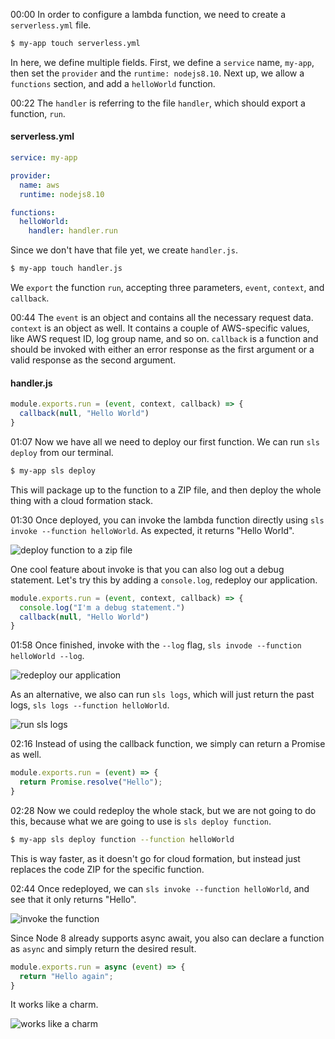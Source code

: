 00:00 In order to configure a lambda function, we need to create a `serverless.yml` file. 

```bash
$ my-app touch serverless.yml
```

In here, we define multiple fields. First, we define a `service` name, `my-app`, then set the `provider` and the `runtime: nodejs8.10`. Next up, we allow a `functions` section, and add a `helloWorld` function.

00:22 The `handler` is referring to the file `handler`, which should export a function, `run`. 

#### serverless.yml
```yml
service: my-app

provider:
  name: aws
  runtime: nodejs8.10

functions:
  helloWorld:
    handler: handler.run
```


Since we don't have that file yet, we create `handler.js`. 

```bash
$ my-app touch handler.js
```

We `export` the function `run`, accepting three parameters, `event`, `context`, and `callback`.

00:44 The `event` is an object and contains all the necessary request data. `context` is an object as well. It contains a couple of AWS-specific values, like AWS request ID, log group name, and so on. `callback` is a function and should be invoked with either an error response as the first argument or a valid response as the second argument.

#### handler.js
```javascript
module.exports.run = (event, context, callback) => {
  callback(null, "Hello World")
}
```

01:07 Now we have all we need to deploy our first function. We can run `sls deploy` from our terminal. 

```bash
$ my-app sls deploy
```

This will package up to the function to a ZIP file, and then deploy the whole thing with a cloud formation stack.

01:30 Once deployed, you can invoke the lambda function directly using `sls invoke --function helloWorld`. As expected, it returns "Hello World". 

![deploy function to a zip file](https://d2eip9sf3oo6c2.cloudfront.net/asciicasts/Develop%20a%20Serverless%20Backend%20using%20Node.js%20on%20AWS%20Lambda/original_node-js-deploy-a-node-js-function-to-aws-lambda-using-the-serverless-framework/node-js-deploy-a-node-js-function-to-aws-lambda-using-the-serverless-framework-deploy-function-to-a-zip-file.png)

One cool feature about invoke is that you can also log out a debug statement. Let's try this by adding a `console.log`, redeploy our application.

```javascript
module.exports.run = (event, context, callback) => {
  console.log("I'm a debug statement.")
  callback(null, "Hello World")
}
```

01:58 Once finished, invoke with the `--log` flag, `sls invode --function helloWorld --log`. 

![redeploy our application](https://d2eip9sf3oo6c2.cloudfront.net/asciicasts/Develop%20a%20Serverless%20Backend%20using%20Node.js%20on%20AWS%20Lambda/original_node-js-deploy-a-node-js-function-to-aws-lambda-using-the-serverless-framework/node-js-deploy-a-node-js-function-to-aws-lambda-using-the-serverless-framework-redeploy-our-application.png)

As an alternative, we also can run `sls logs`, which will just return the past logs, `sls logs --function helloWorld`.

![run sls logs](https://d2eip9sf3oo6c2.cloudfront.net/asciicasts/Develop%20a%20Serverless%20Backend%20using%20Node.js%20on%20AWS%20Lambda/original_node-js-deploy-a-node-js-function-to-aws-lambda-using-the-serverless-framework/node-js-deploy-a-node-js-function-to-aws-lambda-using-the-serverless-framework-run-sls-logs.png)

02:16 Instead of using the callback function, we simply can return a Promise as well.

```javascript
module.exports.run = (event) => {
  return Promise.resolve("Hello");
}
```

02:28 Now we could redeploy the whole stack, but we are not going to do this, because what we are going to use is `sls deploy function`. 

```bash
$ my-app sls deploy function --function helloWorld
```

This is way faster, as it doesn't go for cloud formation, but instead just replaces the code ZIP for the specific function.

02:44 Once redeployed, we can `sls invoke --function helloWorld`, and see that it only returns "Hello". 

![invoke the function](https://d2eip9sf3oo6c2.cloudfront.net/asciicasts/Develop%20a%20Serverless%20Backend%20using%20Node.js%20on%20AWS%20Lambda/original_node-js-deploy-a-node-js-function-to-aws-lambda-using-the-serverless-framework/node-js-deploy-a-node-js-function-to-aws-lambda-using-the-serverless-framework-invoke-the-function.png)

Since Node 8 already supports async await, you also can declare a function as `async` and simply return the desired result. 

```javascript
module.exports.run = async (event) => {
  return "Hello again";
}
```

It works like a charm.

![works like a charm](https://d2eip9sf3oo6c2.cloudfront.net/asciicasts/Develop%20a%20Serverless%20Backend%20using%20Node.js%20on%20AWS%20Lambda/original_node-js-deploy-a-node-js-function-to-aws-lambda-using-the-serverless-framework/node-js-deploy-a-node-js-function-to-aws-lambda-using-the-serverless-framework-works-like-a-charm.png)